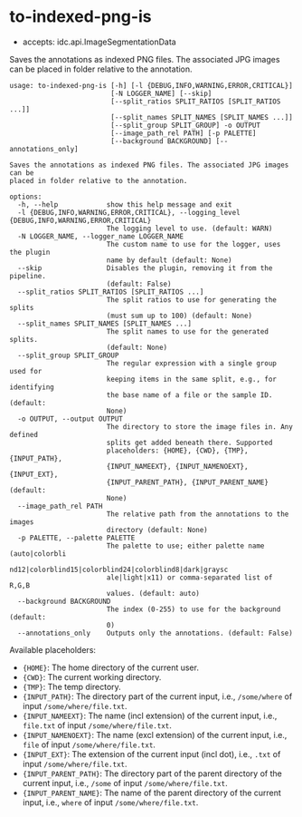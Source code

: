 # to-indexed-png-is

* accepts: idc.api.ImageSegmentationData

Saves the annotations as indexed PNG files. The associated JPG images can be placed in folder relative to the annotation.

```
usage: to-indexed-png-is [-h] [-l {DEBUG,INFO,WARNING,ERROR,CRITICAL}]
                         [-N LOGGER_NAME] [--skip]
                         [--split_ratios SPLIT_RATIOS [SPLIT_RATIOS ...]]
                         [--split_names SPLIT_NAMES [SPLIT_NAMES ...]]
                         [--split_group SPLIT_GROUP] -o OUTPUT
                         [--image_path_rel PATH] [-p PALETTE]
                         [--background BACKGROUND] [--annotations_only]

Saves the annotations as indexed PNG files. The associated JPG images can be
placed in folder relative to the annotation.

options:
  -h, --help            show this help message and exit
  -l {DEBUG,INFO,WARNING,ERROR,CRITICAL}, --logging_level {DEBUG,INFO,WARNING,ERROR,CRITICAL}
                        The logging level to use. (default: WARN)
  -N LOGGER_NAME, --logger_name LOGGER_NAME
                        The custom name to use for the logger, uses the plugin
                        name by default (default: None)
  --skip                Disables the plugin, removing it from the pipeline.
                        (default: False)
  --split_ratios SPLIT_RATIOS [SPLIT_RATIOS ...]
                        The split ratios to use for generating the splits
                        (must sum up to 100) (default: None)
  --split_names SPLIT_NAMES [SPLIT_NAMES ...]
                        The split names to use for the generated splits.
                        (default: None)
  --split_group SPLIT_GROUP
                        The regular expression with a single group used for
                        keeping items in the same split, e.g., for identifying
                        the base name of a file or the sample ID. (default:
                        None)
  -o OUTPUT, --output OUTPUT
                        The directory to store the image files in. Any defined
                        splits get added beneath there. Supported
                        placeholders: {HOME}, {CWD}, {TMP}, {INPUT_PATH},
                        {INPUT_NAMEEXT}, {INPUT_NAMENOEXT}, {INPUT_EXT},
                        {INPUT_PARENT_PATH}, {INPUT_PARENT_NAME} (default:
                        None)
  --image_path_rel PATH
                        The relative path from the annotations to the images
                        directory (default: None)
  -p PALETTE, --palette PALETTE
                        The palette to use; either palette name (auto|colorbli
                        nd12|colorblind15|colorblind24|colorblind8|dark|graysc
                        ale|light|x11) or comma-separated list of R,G,B
                        values. (default: auto)
  --background BACKGROUND
                        The index (0-255) to use for the background (default:
                        0)
  --annotations_only    Outputs only the annotations. (default: False)
```

Available placeholders:

* `{HOME}`: The home directory of the current user.
* `{CWD}`: The current working directory.
* `{TMP}`: The temp directory.
* `{INPUT_PATH}`: The directory part of the current input, i.e., `/some/where` of input `/some/where/file.txt`.
* `{INPUT_NAMEEXT}`: The name (incl extension) of the current input, i.e., `file.txt` of input `/some/where/file.txt`.
* `{INPUT_NAMENOEXT}`: The name (excl extension) of the current input, i.e., `file` of input `/some/where/file.txt`.
* `{INPUT_EXT}`: The extension of the current input (incl dot), i.e., `.txt` of input `/some/where/file.txt`.
* `{INPUT_PARENT_PATH}`: The directory part of the parent directory of the current input, i.e., `/some` of input `/some/where/file.txt`.
* `{INPUT_PARENT_NAME}`: The name of the parent directory of the current input, i.e., `where` of input `/some/where/file.txt`.
